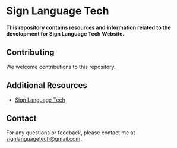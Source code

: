 # Sign Language Tech

**This repository contains resources and information related to the development for Sign Language Tech Website.**

## Contributing

We welcome contributions to this repository.

## Additional Resources

* [Sign Language Tech](https://signlanguagetech.github.io/)

## Contact

For any questions or feedback, please contact me at [signlanguagetech@gmail.com](mailto:signlanguagetech@gmail.com).
